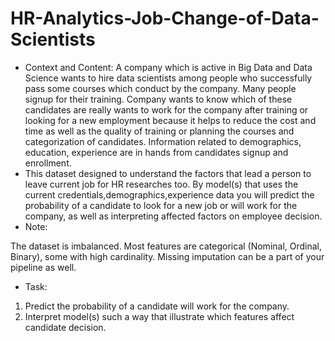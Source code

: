 # HR-Analytics-Job-Change-of-Data-Scientists
- Context and Content: 
A company which is active in Big Data and Data Science wants to hire data scientists among people who successfully pass some courses which conduct by the company. Many people signup for their training. Company wants to know which of these candidates are really wants to work for the company after training or looking for a new employment because it helps to reduce the cost and time as well as the quality of training or planning the courses and categorization of candidates. Information related to demographics, education, experience are in hands from candidates signup and enrollment.
- This dataset designed to understand the factors that lead a person to leave current job for HR researches too. By model(s) that uses the current credentials,demographics,experience data you will predict the probability of a candidate to look for a new job or will work for the company, as well as interpreting affected factors on employee decision.
- Note:

The dataset is imbalanced.
Most features are categorical (Nominal, Ordinal, Binary), some with high cardinality.
Missing imputation can be a part of your pipeline as well.
- Task:
1. Predict the probability of a candidate will work for the company.
2. Interpret model(s) such a way that illustrate which features affect candidate decision.
